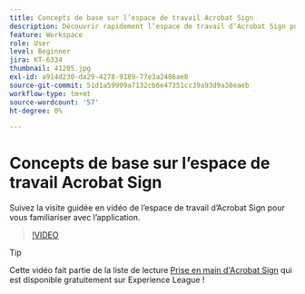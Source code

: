 ```yaml
---
title: Concepts de base sur l’espace de travail Acrobat Sign
description: Découvrir rapidement l’espace de travail d’Acrobat Sign pour prendre en main votre application
feature: Workspace
role: User
level: Beginner
jira: KT-6334
thumbnail: 41205.jpg
exl-id: a914d230-da29-4278-9189-77e3a2486ae8
source-git-commit: 51d1a59999a7132cb6e47351cc39a93d9a38eaeb
workflow-type: tm+mt
source-wordcount: '57'
ht-degree: 0%

---
```


# Concepts de base sur l’espace de travail Acrobat Sign

Suivez la visite guidée en vidéo de l’espace de travail d’Acrobat Sign pour vous familiariser avec l’application.

>[!VIDEO](https://video.tv.adobe.com/v/3425254?quality=12&learn=on&hidetitle=true&captions=fre_fr)

>[!TIP]
>
>Cette vidéo fait partie de la liste de lecture [Prise en main d&#39;Acrobat Sign](https://experienceleague.adobe.com/fr/playlists/acrobat-sign-get-started-business-users) qui est disponible gratuitement sur Experience League !

